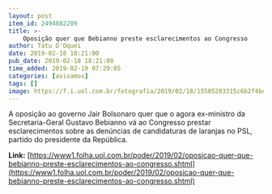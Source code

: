 ```yaml
---
layout: post
item_id: 2494882209
title: >-
    Oposição quer que Bebianno preste esclarecimentos ao Congresso
author: Tatu D'Oquei
date: 2019-02-18 18:21:00
pub_date: 2019-02-18 18:21:00
time_added: 2019-02-19 07:29:05
categories: [avisamos]
tags: []
image: https://f.i.uol.com.br/fotografia/2019/02/18/15505283315c6b2f4be1506_1550528331_3x2_rt.jpg
---
```


A oposição ao governo Jair Bolsonaro quer que o agora ex-ministro da Secretaria-Geral Gustavo Bebianno vá ao Congresso prestar esclarecimentos sobre as denúncias de candidaturas de laranjas no PSL, partido do presidente da República.

**Link:** [https://www1.folha.uol.com.br/poder/2019/02/oposicao-quer-que-bebianno-preste-esclarecimentos-ao-congresso.shtml](https://www1.folha.uol.com.br/poder/2019/02/oposicao-quer-que-bebianno-preste-esclarecimentos-ao-congresso.shtml)

